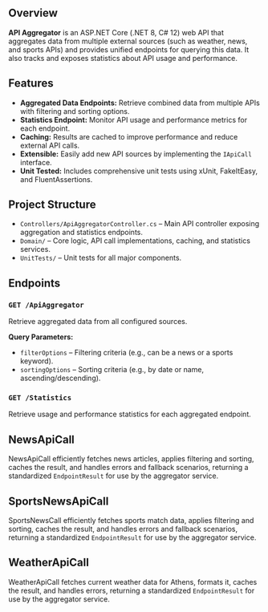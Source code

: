 ## Overview

**API Aggregator** is an ASP.NET Core (.NET 8, C# 12) web API that aggregates data from multiple external sources (such as weather, news, and sports APIs) and provides unified endpoints for querying this data. It also tracks and exposes statistics about API usage and performance.

## Features

- **Aggregated Data Endpoints:** Retrieve combined data from multiple APIs with filtering and sorting options.
- **Statistics Endpoint:** Monitor API usage and performance metrics for each endpoint.
- **Caching:** Results are cached to improve performance and reduce external API calls.
- **Extensible:** Easily add new API sources by implementing the `IApiCall` interface.
- **Unit Tested:** Includes comprehensive unit tests using xUnit, FakeItEasy, and FluentAssertions.

## Project Structure

- `Controllers/ApiAggregatorController.cs` – Main API controller exposing aggregation and statistics endpoints.
- `Domain/` – Core logic, API call implementations, caching, and statistics services.
- `UnitTests/` – Unit tests for all major components.

## Endpoints

### `GET /ApiAggregator`
Retrieve aggregated data from all configured sources.

**Query Parameters:**
- `filterOptions` – Filtering criteria (e.g., can be a news or a sports keyword).
- `sortingOptions` – Sorting criteria (e.g., by date or name, ascending/descending).

### `GET /Statistics`
Retrieve usage and performance statistics for each aggregated endpoint.

## NewsApiCall

 NewsApiCall efficiently fetches news articles, applies filtering and sorting, caches the result, and handles errors and fallback scenarios, returning a standardized `EndpointResult` for use by the aggregator service.

## SportsNewsApiCall

 SportsNewsCall efficiently fetches sports match data, applies filtering and sorting, caches the result, and handles errors and fallback scenarios, returning a standardized `EndpointResult` for use by the aggregator service.

## WeatherApiCall

 WeatherApiCall fetches current weather data for Athens, formats it, caches the result, and handles errors, returning a standardized `EndpointResult` for use by the aggregator service.

